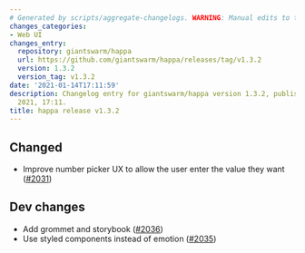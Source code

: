 ```yaml
---
# Generated by scripts/aggregate-changelogs. WARNING: Manual edits to this files will be overwritten.
changes_categories:
- Web UI
changes_entry:
  repository: giantswarm/happa
  url: https://github.com/giantswarm/happa/releases/tag/v1.3.2
  version: 1.3.2
  version_tag: v1.3.2
date: '2021-01-14T17:11:59'
description: Changelog entry for giantswarm/happa version 1.3.2, published on 14 January
  2021, 17:11.
title: happa release v1.3.2
---
```


## Changed

- Improve number picker UX to allow the user enter the value they want ([#2031](https://github.com/giantswarm/happa/pull/2031))

## Dev changes

- Add grommet and storybook ([#2036](https://github.com/giantswarm/happa/pull/2036))
- Use styled components instead of emotion ([#2035](https://github.com/giantswarm/happa/pull/2035))


